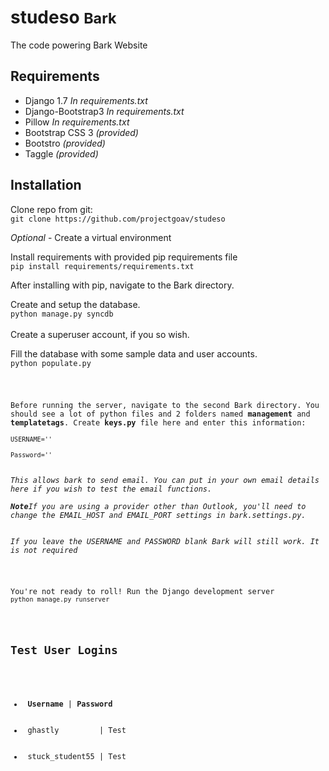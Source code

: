<h1> studeso <small> Bark</small></h1>

<p>The code powering Bark Website</p>

<h2>Requirements</h2>
<ul>
	<li> Django 1.7 <i>In requirements.txt</i> </li>
	<li> Django-Bootstrap3 <i>In requirements.txt</i> </li>
	<li> Pillow <i>In requirements.txt</i></li>
	<li> Bootstrap CSS 3 <i>(provided)</i> </li>
	<li> Bootstro <i>(provided)</i></li>
	<li> Taggle <i>(provided)</i></li>
</ul>

<h2>Installation</h2>

<p>Clone repo from git:<br>
<code>git clone https://github.com/projectgoav/studeso</code></p>

<p><i>Optional</i> - Create a virtual environment </p>

<p>Install requirements with provided pip requirements file<br>
<code>pip install requirements/requirements.txt</code></p>

<p>After installing with pip, navigate to the Bark directory.</p>

<p>Create and setup the database.<br>
<code>python manage.py syncdb</code>
<br><br>Create a superuser account, if you so wish.</p>

<p>Fill the database with some sample data and user accounts.<br>
<code>python populate.py</br></p>

<p>Before running the server, navigate to the second Bark directory. You should see a lot of python files and 2 folders named <b>management</b> and <b>templatetags</b>. Create <b>keys.py</b> file here and enter this information:<br>
<code>USERNAME=''</code><br>
<code>Password=''</code>
<br>
<i>This allows bark to send email. You can put in your own email details here if you wish to test the email functions. <br>
<b>Note</b>If you are using a provider other than Outlook, you'll need to change the EMAIL_HOST and EMAIL_PORT settings in bark.settings.py.
<br>
If you leave the USERNAME and PASSWORD blank Bark will still work. It is not required</i></p>

<p>You're not ready to roll! Run the Django development server <br><code>python manage.py runserver</code></p>

<h2>Test User Logins</h2>
<ul>
	<li> <b>Username</b> | <b>Password</b> </li>
	<li> ghastly         | Test </li>
	<li> stuck_student55 | Test </li>
</ul>
